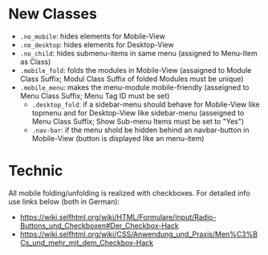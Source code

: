 New Classes
===========
- `.no_mobile`: hides elements for Mobile-View
- `.no_desktop`: hides elements for Desktop-View
- `.no_child`: hides submenu-items in same menu (assigned to Menu-Item as Class)
- `.mobile_fold`: folds the modules in Mobile-View (assaigned to Module Class Suffix; Modul Class Suffix of folded Modules must be unique)
- `.mobile_menu`: makes the menu-module mobile-friendly (asseigned to Menu Class Suffix; Menu Tag ID must be set)
  - `.desktop_fold`: if a sidebar-menu should behave for Mobile-View like topmenu and for Desktop-View like sidebar-menu (asseigned to Menu Class Suffix; Show Sub-menu Items must be set to "Yes")
  - `.nav-bar`: if the menu shold be hidden behind an navbar-button in Mobile-View (button is displayed like an menu-item)

Technic
=======
All mobile folding/unfolding is realized with checkboxes.
For detailed info use links below (both in German):
- https://wiki.selfhtml.org/wiki/HTML/Formulare/input/Radio-Buttons_und_Checkboxen#Der_Checkbox-Hack
- https://wiki.selfhtml.org/wiki/CSS/Anwendung_und_Praxis/Men%C3%BCs_und_mehr_mit_dem_Checkbox-Hack
